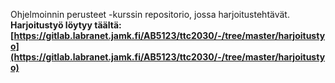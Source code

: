 Ohjelmoinnin perusteet -kurssin repositorio, jossa harjoitustehtävät.
**Harjoitustyö löytyy täältä: [https://gitlab.labranet.jamk.fi/AB5123/ttc2030/-/tree/master/harjoitustyo](https://gitlab.labranet.jamk.fi/AB5123/ttc2030/-/tree/master/harjoitustyo)**
